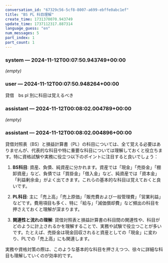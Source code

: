 ```yaml
---
conversation_id: "67329c56-5cf8-8007-a699-ebffe0abc1ef"
title: "BS PL 科目理解"
create_time: 1731370070.943749
update_time: 1737112317.887314
language_guess: "en"
num_messages: 5
part_index: 1
part_count: 1
---
```


### system — 2024-11-12T00:07:50.943749+00:00

_(empty)_

### user — 2024-11-12T00:07:50.948264+00:00

貸借　bs pl 別に科目は覚えるべき

### assistant — 2024-11-12T00:08:02.004789+00:00

_(empty)_

### assistant — 2024-11-12T00:08:02.004896+00:00

貸借対照表（BS）と損益計算書（PL）の科目については、全て覚える必要はありませんが、代表的な科目や特に重要な科目については理解しておくと役立ちます。特に資格試験や実務に役立つ以下のポイントに注目すると良いでしょう：

1. **BS科目**: 資産、負債、純資産に分かれます。資産では「現金」「売掛金」「棚卸資産」など、負債では「買掛金」「借入金」など、純資産では「資本金」「利益剰余金」がよく出てきます。これらの基本的な科目は覚えておくと良いです。

2. **PL科目**: 主に「売上高」「売上原価」「販売費および一般管理費」「営業利益」などです。費用項目も多く、特に「給与」「減価償却費」など頻出の科目を押さえておくと理解が深まります。

3. **関連性と流れの理解**: 貸借対照表と損益計算書の科目間の関連性や、科目がどのように計上されるかを理解することで、実務や試験で役立つことが多いです。たとえば、売掛金は現金回収されると資産としての「現金」に変わり、PLでの「売上高」にも関連します。

実務や資格対策の際は、このような基本的な科目を押さえつつ、徐々に詳細な科目も理解していくのが効率的です。
